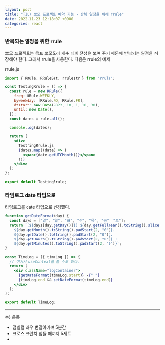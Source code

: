 ```yaml
---
layout: post
title: "TIL) 뽀모 프로젝트 예약 기능 - 반복 일정을 위해 rrule"
date: 2022-11-23 12:18:07 +0900
categories: react
---
```


### 반복되는 일정을 위한 rrule

뽀모 프로젝트는 목표 뽀모도리 개수 대비 달성을 보여 주기 때문에 반복되는 일정을 저장해야 한다. 그래서 rrule을 사용한다. 다음은 rrule의 예제

rrule.js

```jsx
import { RRule, RRuleSet, rrulestr } from "rrule";

const TestingRrule = () => {
  const rule = new RRule({
    freq: RRule.WEEKLY,
    byweekday: [RRule.MO, RRule.FR],
    dtstart: new Date(2022, 10, 1, 10, 30),
    until: new Date(),
  });
  const dates = rule.all();

  console.log(dates);

  return (
    <div>
      TestringRrule.js
      {dates.map((date) => (
        <span>{date.getUTCMonth()}</span>
      ))}
    </div>
  );
};

export default TestingRrule;
```

### 타임로그 date 타입으로

타임로그를 date 타입으로 변경했다.

```jsx
function getDateFormat(day) {
  const days = ["일", "월", "화", "수", "목", "금", "토"];
  return `(${days[day.getDay()]}) ${day.getFullYear().toString().slice(2, 4)}.
    ${day.getMonth().toString().padStart(2, "0")}. 
    ${day.getDate().toString().padStart(2, "0")}. 
    ${day.getHours().toString().padStart(2, "0")} :
    ${day.getMinutes().toString().padStart(2, "0")}`;
}

const TimeLog = ({ timeLog }) => {
  // 여기서 useContext를 쓸 수도 있다.
  return (
    <div className="logContainer">
      {getDateFormat(timeLog.start)} -{" "}
      {timeLog.end && getDateFormat(timeLog.end)}
    </div>
  );
};

export default TimeLog;
```

<hr />
수) 운동<br>

- 덤벨컬 좌우 번갈아가며 5분간
- 크로스 크런치 힘들 때까지 5세트
-
